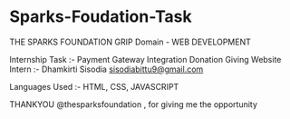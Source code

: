 # Sparks-Foudation-Task


THE SPARKS FOUNDATION GRIP Domain - WEB DEVELOPMENT

Internship Task :- Payment Gateway Integration Donation Giving Website Intern :- Dhamkirti Sisodia sisodiabittu9@gmail.com

Languages Used :- HTML, CSS, JAVASCRIPT

THANKYOU @thesparksfoundation , for giving me the opportunity
